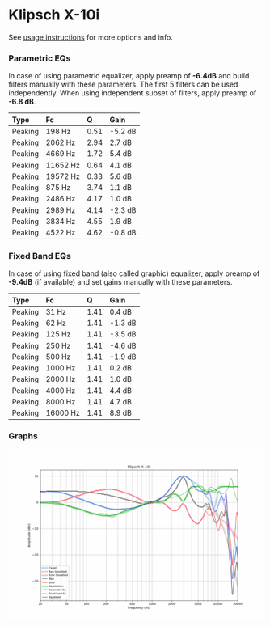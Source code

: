 # Klipsch X-10i
See [usage instructions](https://github.com/jaakkopasanen/AutoEq#usage) for more options and info.

### Parametric EQs
In case of using parametric equalizer, apply preamp of **-6.4dB** and build filters manually
with these parameters. The first 5 filters can be used independently.
When using independent subset of filters, apply preamp of **-6.8 dB**.

| Type    | Fc       |    Q | Gain    |
|:--------|:---------|:-----|:--------|
| Peaking | 198 Hz   | 0.51 | -5.2 dB |
| Peaking | 2062 Hz  | 2.94 | 2.7 dB  |
| Peaking | 4669 Hz  | 1.72 | 5.4 dB  |
| Peaking | 11652 Hz | 0.64 | 4.1 dB  |
| Peaking | 19572 Hz | 0.33 | 5.6 dB  |
| Peaking | 875 Hz   | 3.74 | 1.1 dB  |
| Peaking | 2486 Hz  | 4.17 | 1.0 dB  |
| Peaking | 2989 Hz  | 4.14 | -2.3 dB |
| Peaking | 3834 Hz  | 4.55 | 1.9 dB  |
| Peaking | 4522 Hz  | 4.62 | -0.8 dB |

### Fixed Band EQs
In case of using fixed band (also called graphic) equalizer, apply preamp of **-9.4dB**
(if available) and set gains manually with these parameters.

| Type    | Fc       |    Q | Gain    |
|:--------|:---------|:-----|:--------|
| Peaking | 31 Hz    | 1.41 | 0.4 dB  |
| Peaking | 62 Hz    | 1.41 | -1.3 dB |
| Peaking | 125 Hz   | 1.41 | -3.5 dB |
| Peaking | 250 Hz   | 1.41 | -4.6 dB |
| Peaking | 500 Hz   | 1.41 | -1.9 dB |
| Peaking | 1000 Hz  | 1.41 | 0.2 dB  |
| Peaking | 2000 Hz  | 1.41 | 1.0 dB  |
| Peaking | 4000 Hz  | 1.41 | 4.4 dB  |
| Peaking | 8000 Hz  | 1.41 | 4.7 dB  |
| Peaking | 16000 Hz | 1.41 | 8.9 dB  |

### Graphs
![](./Klipsch%20X-10i.png)